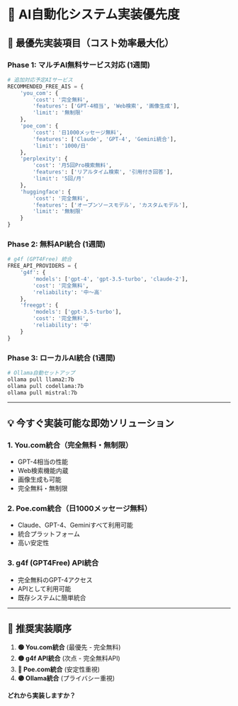 # 🚀 AI自動化システム実装優先度

## 🎯 **最優先実装項目（コスト効率最大化）**

### **Phase 1: マルチAI無料サービス対応 (1週間)**
```python
# 追加対応予定AIサービス
RECOMMENDED_FREE_AIS = {
    'you_com': {
        'cost': '完全無料',
        'features': ['GPT-4相当', 'Web検索', '画像生成'],
        'limit': '無制限'
    },
    'poe_com': {
        'cost': '日1000メッセージ無料', 
        'features': ['Claude', 'GPT-4', 'Gemini統合'],
        'limit': '1000/日'
    },
    'perplexity': {
        'cost': '月5回Pro検索無料',
        'features': ['リアルタイム検索', '引用付き回答'],
        'limit': '5回/月'
    },
    'huggingface': {
        'cost': '完全無料',
        'features': ['オープンソースモデル', 'カスタムモデル'],
        'limit': '無制限'
    }
}
```

### **Phase 2: 無料API統合 (1週間)**
```python
# g4f (GPT4Free) 統合
FREE_API_PROVIDERS = {
    'g4f': {
        'models': ['gpt-4', 'gpt-3.5-turbo', 'claude-2'],
        'cost': '完全無料',
        'reliability': '中〜高'
    },
    'freegpt': {
        'models': ['gpt-3.5-turbo'],
        'cost': '完全無料', 
        'reliability': '中'
    }
}
```

### **Phase 3: ローカルAI統合 (1週間)**
```bash
# Ollama自動セットアップ
ollama pull llama2:7b
ollama pull codellama:7b  
ollama pull mistral:7b
```

---

## 💡 **今すぐ実装可能な即効ソリューション**

### **1. You.com統合（完全無料・無制限）**
- GPT-4相当の性能
- Web検索機能内蔵
- 画像生成も可能
- 完全無料・無制限

### **2. Poe.com統合（日1000メッセージ無料）**  
- Claude、GPT-4、Geminiすべて利用可能
- 統合プラットフォーム
- 高い安定性

### **3. g4f (GPT4Free) API統合**
- 完全無料のGPT-4アクセス
- APIとして利用可能
- 既存システムに簡単統合

---

## 🎯 **推奨実装順序**

1. **🟢 You.com統合** (最優先 - 完全無料)
2. **🟡 g4f API統合** (次点 - 完全無料API)  
3. **🔵 Poe.com統合** (安定性重視)
4. **🟣 Ollama統合** (プライバシー重視)

**どれから実装しますか？**